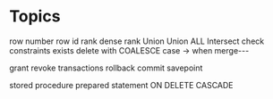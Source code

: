 # Topics
row number
row id
rank
dense rank
Union
Union ALL
Intersect
check constraints
exists
delete
with
COALESCE
case -> when
merge---

grant
revoke
transactions
rollback
commit
savepoint

stored procedure
prepared statement
ON DELETE CASCADE